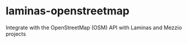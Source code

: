 # laminas-openstreetmap
Integrate with the OpenStreetMap (OSM) API with Laminas and Mezzio projects
